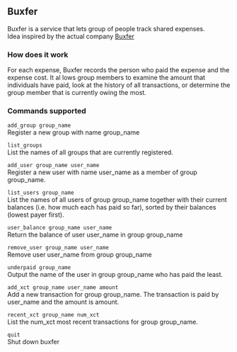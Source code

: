 ## Buxfer

Buxfer is a service that lets group of people track shared expenses.<br/>
Idea inspired by the actual company [Buxfer](www.buxfer.com)

### How does it work
For each expense, Buxfer records the person who paid the expense and the expense cost. It al lows group
members to examine the amount that individuals have paid, look at the history of all  transactions, or determine the group member that is currently owing the most.

### Commands supported

```add_group group_name```<br/>
Register a new group with name group_name

```list_groups```<br/>
List the names of all groups that are currently registered.

```add_user group_name user_name```<br/>
Register a new user with name user_name as a member of group group_name.

```list_users group_name```<br/>
List the names of all users of group group_name together with their current balances (i.e. how much each has paid so far), sorted by their balances (lowest payer first).

```user_balance group_name user_name```<br/>
Return the balance of user user_name in group group_name

```remove_user group_name user_name```<br/>
Remove user user_name from group group_name

```underpaid group_name```<br/>
Output the name of the user in group group_name who has paid the least.

```add_xct group_name user_name amount```<br/>
Add a new transaction for group group_name. The transaction is paid by user_name and the amount is amount.

```recent_xct group_name num_xct```<br/>
List the num_xct most recent transactions for group group_name.

```quit```<br/>
Shut down buxfer
